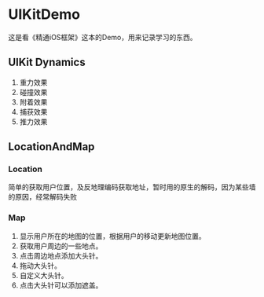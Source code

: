# UIKitDemo



这是看《精通iOS框架》这本的Demo，用来记录学习的东西。

## UIKit Dynamics

1. 重力效果
1. 碰撞效果
1. 附着效果
1. 捕获效果
1. 推力效果

## LocationAndMap

### Location

简单的获取用户位置，及反地理编码获取地址，暂时用的原生的解码，因为某些墙的原因，经常解码失败

### Map

1. 显示用户所在的地图的位置，根据用户的移动更新地图位置。
1. 获取用户周边的一些地点。
1. 点击周边地点添加大头针。
1. 拖动大头针。
1. 自定义大头针。
1. 点击大头针可以添加遮盖。



